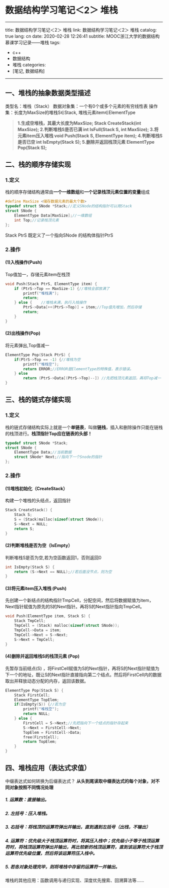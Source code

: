 # 数据结构学习笔记＜2＞ 堆栈

---
title: 数据结构学习笔记＜2＞ 堆栈
link: 数据结构学习笔记＜2＞ 堆栈
catalog: true
lang: cn
date:  2020-02-28 12:26:41
subtitle: MOOC浙江大学的数据结构慕课学习记录——堆栈
tags:
- c++
- 数据结构
- 堆栈
categories:
- [笔记, 数据结构]
---

##  一、堆栈的抽象数据类型描述
类型名：堆栈（Stack）
数据对象集：一个有0个或多个元素的有穷线性表
操作集：长度为MaxSize的堆栈S∈Stack, 堆栈元素item∈ElementType

> **1.生成空堆栈，其最大长度为MaxSize; 
> 	Stack CreateStack(int MaxSize);
> 2.判断堆栈S是否已满 
> int IsFull(Stack S, int MaxSize);
> 3.将元素item压入堆栈 
> void Push(Stack S, ElementType item);
> 4.判断堆栈S是否已空 
> int IsEmpty(Stack S);
> 5.删除并返回栈顶元素 
> ElementType Pop(Stack S);**
## 二、栈的顺序存储实现
### 1.定义
栈的顺序存储结构通常由**一个一维数组**和**一个记录栈顶元素位置的变量**组成

```cpp
#define MaxSize <储存数据元素的最大个数>
typedef struct SNode *Stack;//定义SNode的结构指针可以用Stack
struct SNode {
    ElementType Data[MaxSize];//一维数组
    int Top;//记录栈顶元素
};
```
Stack PtrS 既定义了一个指向SNode 的结构体指针PtrS

### 2.操作
#### (1)入栈操作(Push)
Top值加一，存储元素item在栈顶
```cpp
void Push(Stack PtrS, ElementType item) {
    if (PtrS->Top == MaxSize-1) {//堆栈全部放满了
        printf("堆栈满");
        return;
    } else {    //堆栈未满，执行入栈操作
        PtrS->Data[++(PtrS->Top)] = item;//Top值先增加，然后存储
        return;
    }
}
```
#### (2)出栈操作(Pop)
将元素弹出,Top值减一

```cpp
ElementType Pop(Stack PtrS) {
    if(PtrS->Top == -1) {//堆栈为空
        printf("堆栈空");
        return ERROR;//ERROR是ElementType的特殊值，表示错误。
    } else 
        return (PtrS->Data[(PtrS->Top)--]) //先把栈顶元素返回，再将Top减一
}
```
## 三、栈的链式存储实现
### 1.定义
栈的链式存储结构实际上就是一个**单链表**，叫做**链栈**，插入和删除操作只能在链栈的栈顶进行。**栈顶指针Top应在链表的头部！**

```cpp
typedef struct SNode *Stack;
struct SNode {
    ElementType Data;//当前数据
    struct SNode* Next;//指向下一个Snode的指针
};
```
### 2.操作
#### (1)堆栈初始化（CreateStack）
构建一个堆栈的头结点，返回指针
```cpp
Stack CreateStack() {
    Stack S;
    S = (Stack)malloc(sizeof(struct SNode));
    S->Next = NULL;
    return S;
}
```
#### (2)判断堆栈是否为空（IsEmpty）
判断堆栈S是否为空,若为空函数返回1，否则返回0
```cpp
int IsEmpty(Stack S) {
    return (S->Next == NULL);//若后面没节点，则为空
}
```
#### (3)将元素item压入堆栈 (Push)
先创建一个新结点的结构指针TmpCell，分配空间，然后将数据赋值为item，Next指针赋值为原先的S的Next指针。再将S的Next指针指向TmpCell。
```cpp
void Push(ElementType item, Stack S) {
    Stack TmpCell;
    TmpCell = (Stack) malloc(sizeof(struct SNode));
    TmpCell->Data = item;
    TmpCell->Next = S->Next;
    S->Next = TmpCell;
}
```
#### (4)删除并返回堆栈S的栈顶元素 (Pop)
先暂存当前结点(S) ，将FirstCell赋值为S的Next指针，再将S的Next指针赋值为下一个的地址，既让S的Next指针直接指向第二个结点。然后将FirstCell内的数据取出并释放动态分配的内存，返回该数据。
```cpp
ElementType Pop(Stack S) {
    Stack FirstCell;
    ElementType TopElem;
    if(IsEmpty(S)) {//若为空
        printf("堆栈空");
        return NULL;
    } else {
        FirstCell = S->Next;//先把指向下一个结点的指针存起来
        S->Next = FirstCell->Next;
        TopElem = FirstCell->Data;
        free(FirstCell);
        return TopElem;
    }
}
```
## 四、堆栈应用（表达式求值）
中缀表达式如何转换为后缀表达式？
**从头到尾读取中缀表达式的每个对象，对不同对象按照不同情况处理**

##### 1. 运算数：直接输出。
##### 2. 左括号：压入堆栈。
##### 3. 右括号：将栈顶的运算符弹出并输出，直到遇到左括号（出栈，不输出）
##### 4. 运算符：优先级大于栈顶运算符时，将其压入栈中；优先级小于等于栈顶运算符时，将栈顶运算符弹出并输出，再比较新的栈顶运算符，直到该运算符大于栈顶运算符优先级位置，然后将该运算符压入栈中。
##### 5. 若各对象处理完毕，则将堆栈中存留的运算符一并输出。
堆栈的其他应用：函数调用与递归实现、深度优先搜索、回溯算法等……